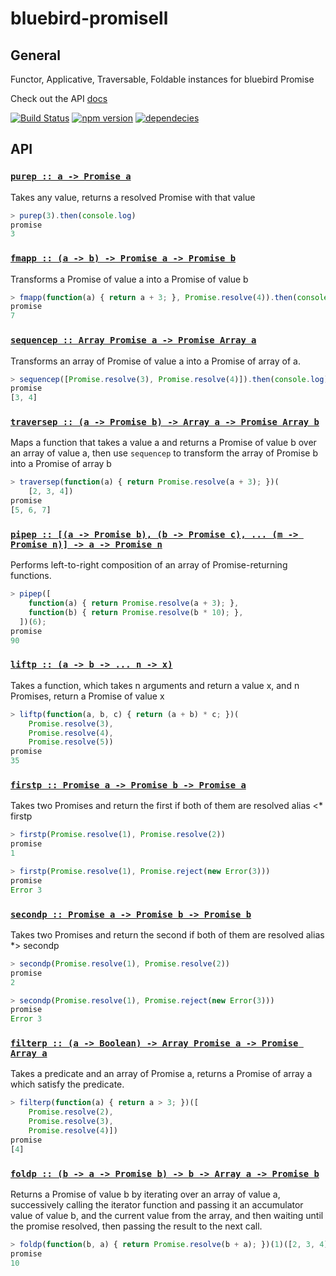 bluebird-promisell==================## GeneralFunctor, Applicative, Traversable, Foldable instances for bluebird PromiseCheck out the API [docs](#api)[![Build Status](https://travis-ci.org/zhangchiqing/bluebird-promisell.svg)](https://travis-ci.org/zhangchiqing/bluebird-promisell)[![npm version](https://badge.fury.io/js/bluebird-promisell.svg)](http://badge.fury.io/js/promisell)[![dependecies](https://david-dm.org/zhangchiqing/bluebird-promisell.svg)](https://david-dm.org/zhangchiqing/bluebird-promisell.svg)## API<h3 name="purep"><code><a href="./index.js#L5">purep :: a -> Promise a</a></code></h3>

Takes any value, returns a resolved Promise with that value

```js
> purep(3).then(console.log)
promise
3
```

<h3 name="fmapp"><code><a href="./index.js#L103">fmapp :: (a -> b) -> Promise a -> Promise b</a></code></h3>

Transforms a Promise of value a into a Promise of value b

```js
> fmapp(function(a) { return a + 3; }, Promise.resolve(4)).then(console.log)
promise
7
```

<h3 name="sequencep"><code><a href="./index.js#L119">sequencep :: Array Promise a -> Promise Array a</a></code></h3>

Transforms an array of Promise of value a into a Promise of array of a.

```js
> sequencep([Promise.resolve(3), Promise.resolve(4)]).then(console.log)
promise
[3, 4]
```

<h3 name="traversep"><code><a href="./index.js#L132">traversep :: (a -> Promise b) -> Array a -> Promise Array b</a></code></h3>

Maps a function that takes a value a and returns a Promise of value b over an array of value a,
then use `sequencep` to transform the array of Promise b into a Promise of array b

```js
> traversep(function(a) { return Promise.resolve(a + 3); })(
    [2, 3, 4])
promise
[5, 6, 7]
```

<h3 name="pipep"><code><a href="./index.js#L147">pipep :: [(a -> Promise b), (b -> Promise c), ... (m -> Promise n)] -> a -> Promise n</a></code></h3>

Performs left-to-right composition of an array of Promise-returning functions.

```js
> pipep([
    function(a) { return Promise.resolve(a + 3); },
    function(b) { return Promise.resolve(b * 10); },
  ])(6);
promise
90
```

<h3 name="liftp"><code><a href="./index.js#L167">liftp :: (a -> b -> ... n -> x)</a></code></h3>

Takes a function, which takes n arguments and return a value x, and n Promises,
return a Promise of value x

```js
> liftp(function(a, b, c) { return (a + b) * c; })(
    Promise.resolve(3),
    Promise.resolve(4),
    Promise.resolve(5))
promise
35
```

<h3 name="firstp"><code><a href="./index.js#L188">firstp :: Promise a -> Promise b -> Promise a</a></code></h3>

Takes two Promises and return the first if both of them are resolved
alias <* firstp

```js
> firstp(Promise.resolve(1), Promise.resolve(2))
promise
1

> firstp(Promise.resolve(1), Promise.reject(new Error(3)))
promise
Error 3
```

<h3 name="secondp"><code><a href="./index.js#L204">secondp :: Promise a -> Promise b -> Promise b</a></code></h3>

Takes two Promises and return the second if both of them are resolved
alias *> secondp

```js
> secondp(Promise.resolve(1), Promise.resolve(2))
promise
2

> secondp(Promise.resolve(1), Promise.reject(new Error(3)))
promise
Error 3
```

<h3 name="filterp"><code><a href="./index.js#L220">filterp :: (a -> Boolean) -> Array Promise a -> Promise Array a</a></code></h3>

Takes a predicate and an array of Promise a, returns a Promise of array a
which satisfy the predicate.

```js
> filterp(function(a) { return a > 3; })([
    Promise.resolve(2),
    Promise.resolve(3),
    Promise.resolve(4)])
promise
[4]
```

<h3 name="foldp"><code><a href="./index.js#L237">foldp :: (b -> a -> Promise b) -> b -> Array a -> Promise b</a></code></h3>

Returns a Promise of value b by iterating over an array of value a, successively
calling the iterator function and passing it an accumulator value of value b,
and the current value from the array, and then waiting until the promise resolved,
then passing the result to the next call.

```js
> foldp(function(b, a) { return Promise.resolve(b + a); })(1)([2, 3, 4])
promise
10
```
